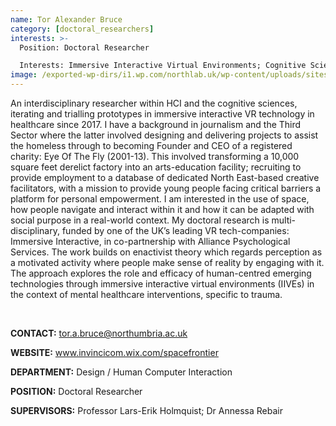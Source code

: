 ```yaml
---
name: Tor Alexander Bruce
category: [doctoral_researchers]
interests: >-
  Position: Doctoral Researcher

  Interests: Immersive Interactive Virtual Environments; Cognitive Science 
image: /exported-wp-dirs/i1.wp.com/northlab.uk/wp-content/uploads/sites/15/2021/01/tor_brucec45b.jpg
---
```

An interdisciplinary researcher within HCI and the cognitive sciences, iterating and trialling prototypes in immersive interactive VR technology in healthcare since 2017. I have a background in journalism and the Third Sector where the latter involved designing and delivering projects to assist the homeless through to becoming Founder and CEO of a registered charity: Eye Of The Fly (2001-13). This involved transforming a 10,000 square feet derelict factory into an arts-education facility; recruiting to provide employment to a database of dedicated North East-based creative facilitators, with a mission to provide young people facing critical barriers a platform for personal empowerment. I am interested in the use of space, how people navigate and interact within it and how it can be adapted with social purpose in a real-world context. My doctoral research is multi-disciplinary, funded by one of the UK’s leading VR tech-companies: Immersive Interactive, in co-partnership with Alliance Psychological Services. The work builds on enactivist theory which regards perception as a motivated activity where people make sense of reality by engaging with it. The approach explores the role and efficacy of human-centred emerging technologies through immersive interactive virtual environments (IIVEs) in the context of mental healthcare interventions, specific to trauma.

&nbsp;

<strong>CONTACT:</strong> <a href="mailto:tor.a.bruce@northumbria.ac.uk">tor.a.bruce@northumbria.ac.uk</a>

<strong>WEBSITE:</strong> <a href="http://www.invincicom.wix.com/spacefrontier">www.invincicom.wix.com/spacefrontier</a>

<strong>DEPARTMENT:</strong> Design / Human Computer Interaction

<strong>POSITION:</strong> Doctoral Researcher

<strong>SUPERVISORS:</strong> Professor Lars-Erik Holmquist; Dr Annessa Rebair

&nbsp;
